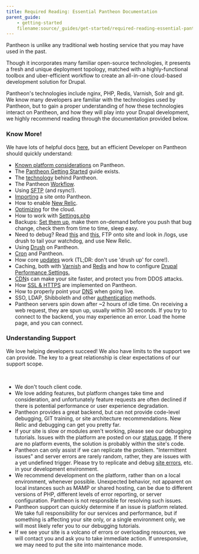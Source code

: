 ```yaml
---
title: Required Reading: Essential Pantheon Documentation
parent_guide:
    - getting-started
    filename:source/_guides/get-started/required-reading-essential-pantheon-documentation.md
---
```


Pantheon is unlike any traditional web hosting service that you may have used in the past.

Though it incorporates many familiar open-source technologies, it presents a fresh and unique deployment topology, matched with a highly-functional toolbox and uber-efficient workflow to create an all-in-one cloud-based development solution for Drupal.  


Pantheon's technologies include nginx, PHP, Redis, Varnish, Solr and git. We know many developers are familiar with the technologies used by Pantheon, but to gain a proper understanding of how these technologies interact on Pantheon, and how they will play into your Drupal development, we highly recommend reading through the documentation provided below.

### Know More!

We have lots of helpful docs [here](http://helpdesk.getpantheon.com/), but an efficient Developer on Pantheon should quickly understand:

- [Known platform considerations](/documentation/running-drupal/known-limitations/) on Pantheon.
- The [Pantheon Getting Started](/documentation/howto/pantheon-101-getting-started/-pantheon-101-getting-started) guide exists.
- The [technology](/documentation/advanced-topics/all-about-application-containers/) behind Pantheon.
- The Pantheon [Workflow](/documentation/howto/using-the-pantheon-workflow/).
- Using [SFTP](/documentation/advanced-topics/rsync-and-sftp/-rsync-and-sftp) (and rsync!).
- [Importing](/documentation/advanced-topics/importing-an-existing-drupal-site-to-pantheon/) a site onto Pantheon.
- How to enable [New Relic](/documentation/howto/new-relic-performance-analysis-on-pantheon/-enabling-new-relic).
- [Optimizing](/documentation/getting-started/optimization-for-pantheon-and-the-cloud/-optimization-for-pantheon-and-the-cloud) for the cloud.
- How to work with [Settings.php](/documentation/howto/configuring-settings-php/-working-with-settings-php)
- Backups: [Set them up](/documentation/getting-started/backup-creation/-creating-a-backup), make them on-demand before you push that bug change, check them from time to time, sleep easy.
- Need to debug? Read [this](/documentation/getting-started/php-errors-and-exceptions/) and [this](/documentation/getting-started/errors-and-server-responses/), FTP onto site and look in /logs, use drush to tail your watchdog, and use New Relic.
- Using [Drush](/documentation/advanced-topics/drush-command-line-utility/-using-drush-on-pantheon) on Pantheon.
- [Cron](/documentation/howto/cron-on-pantheon/) and Pantheon.
- How core [updates](/documentation/running-drupal/drupal-core-updates/-core-updates) work (TL;DR: don't use 'drush up' for core!).
- Caching, both with [Varnish](/documentation/advanced-topics/varnish-caching-for-high-performance/-working-with-varnish-on-pantheon) and [Redis](/documentation/howto/redis-as-a-caching-backend/-understanding-redis-cache
) and how to configure [Drupal Performance Settings.](/documentation/running-drupal/drupal-s-performance-and-caching-settings/-drupal-s-performance-settings)
- [CDN](/documentation/advanced-topics/content-delivery-network-cdn-for-file-distribution/)s can make your site faster, and protect you from DDOS attacks.
- How [SSL & HTTPS](/documentation/howto/adding-a-ssl-certificate-for-secure-https-communication/-getting-an-ssl-cert) are implemented on Pantheon.
- How to properly point your [DNS](/documentation/running-drupal/going-live-and-launching-your-site/) when going live.
- SSO, LDAP, Shibboleth and other [authentication](/documentation/advanced-topics/sso-and-identity-federation-on-pantheon/) methods.
- Pantheon servers spin down after ~2 hours of idle time. On receiving a web request, they are spun up, usually within 30 seconds. If you try to connect to the backend, you may experience an error. Load the home page, and you can connect.

### Understanding Support

We love helping developers succeed! We also have limits to the support we can provide. The key to a great relationship is clear expectations of our support scope.  
 

- We don't touch client code.
- We love adding features, but platform changes take time and consideration, and unfortunately feature requests are often declined if there is potential performance or user experience degradation.
- Pantheon provides a great backend, but can not provide code-level debugging, GIT training, or site architecture recommendations. New Relic and debugging can get you pretty far.
- If your site is slow or modules aren't working, please see our debugging tutorials. Issues with the platform are posted on our [status page](http://status.getpantheon.com). If there are no platform events, the solution is probably within the site's code.
- Pantheon can only assist if we can replicate the problem. "Intermittent issues" and server errors are rarely random, rather, they are issues with a yet undefined trigger. Please try to replicate and debug [site errors](/documentation/getting-started/errors-and-server-responses/), etc. in your development environment.
- We recommend development on the platform, rather than on a local environment, whenever possible. Unexpected behavior, not apparent on local instances such as MAMP or shared hosting, can be due to different versions of PHP, different levels of error reporting, or server configuration. Pantheon is not responsible for resolving such issues.
- Pantheon support can quickly determine if an issue is platform related. We take full responsibility for our services and performance, but if something is affecting your site only, or a single environment only, we will most likely refer you to our debugging tutorials.
- If we see your site is a volcano of errors or overloading resources, we will contact you and ask you to take immediate action. If unresponsive, we may need to put the site into maintenance mode.
